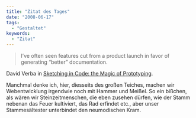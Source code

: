 ```yaml
---
title: "Zitat des Tages"
date: "2008-06-17"
tags:
  - "Gestaltet"
keywords:
  - "Zitat"
---
```


> I’ve often seen features cut from a product launch in favor of generating “better” documentation.

David Verba in [Sketching in Code: the Magic of Prototyping](http://alistapart.com/articles/sketchingincode).

Manchmal denke ich, hier, diesseits des großen Teiches, machen wir Webentwicklung irgendwie noch mit Hammer und Meißel. So ein bißchen, als wären wir Steinzeitmenschen, die eben zusehen dürfen, wie der Stamm nebenan das Feuer kultiviert, das Rad erfindet etc., aber unser Stammesältester unterbindet den neumodischen Kram.
